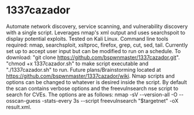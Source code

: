 # 1337cazador
Automate network discovery, service scanning, and vulnerability discovery with a single script. Leverages nmap's xml output and uses searchspoit to display potential exploits.
Tested on Kali Linux.
Command line tools required:
nmap, searchsploit, xsltproc, firefox, grep, cut, sed, tail. Currently set up to accept user input but can be modified to run on a schedule.
To download:
"git clone https://github.com/bspwnmaster/1337cazador.git".
"chmod +x 1337cazador.sh" to make script executable and "./1337cazador.sh" to run.
Future plans/Brainstorming located at https://github.com/bspwnmaster/1337cazador/wiki.
Nmap scripts and options can be changed to whatever is desired inside the script. By default the scan contains verbose options and the freevulnsearch nse script to search for CVEs. The options are as follows: nmap -sV --version-all -O --osscan-guess -stats-every 3s --script freevulnsearch "$targetnet" -oX result.xml.
